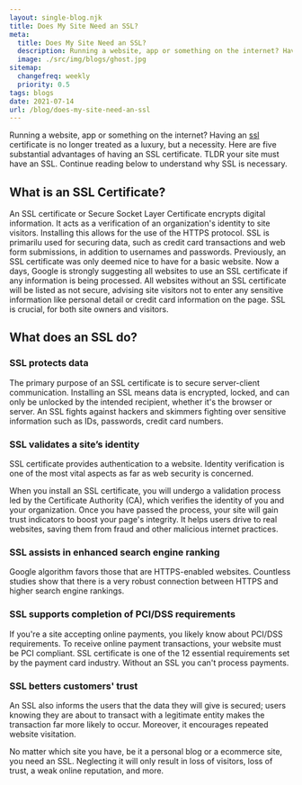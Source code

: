```yaml
---
layout: single-blog.njk
title: Does My Site Need an SSL?
meta:
  title: Does My Site Need an SSL?
  description: Running a website, app or something on the internet? Having an SSL certificate is no longer treated as a luxury, but a necessity.
  image: ./src/img/blogs/ghost.jpg
sitemap:
  changefreq: weekly
  priority: 0.5
tags: blogs
date: 2021-07-14
url: /blog/does-my-site-need-an-ssl
---
```


Running a website, app or something on the internet? Having an [ssl](/glossary/ssl/) certificate is no longer treated as a luxury, but a necessity. Here are five substantial advantages of having an SSL certificate. TLDR your site must have an SSL. Continue reading below to understand why SSL is necessary.

## What is an SSL Certificate?

An SSL certificate or Secure Socket Layer Certificate encrypts digital information. It acts as a verification of an organization's identity to site visitors. Installing this allows for the use of the HTTPS protocol. SSL is primarilu used for securing data, such as credit card transactions and web form submissions, in addition to usernames and passwords. Previously, an SSL certificate was only deemed nice to have for a basic website. Now a days, Google is strongly suggesting all websites to use an SSL certificate if any information is being processed. All websites without an SSL certificate will be listed as not secure, advising site visitors not to enter any sensitive information like personal detail or credit card information on the page. SSL is crucial, for both site owners and visitors.

## What does an SSL do?

### SSL protects data

The primary purpose of an SSL certificate is to secure server-client communication. Installing an SSL means data is encrypted, locked, and can only be unlocked by the intended recipient, whether it's the browser or server. An SSL fights against hackers and skimmers fighting over sensitive information such as IDs, passwords, credit card numbers.

### SSL validates a site’s identity

SSL certificate provides authentication to a website. Identity verification is one of the most vital aspects as far as web security is concerned.

When you install an SSL certificate, you will undergo a validation process led by the Certificate Authority (CA), which verifies the identity of you and your organization. Once you have passed the process, your site will gain trust indicators to boost your page's integrity. It helps users drive to real websites, saving them from fraud and other malicious internet practices.

### SSL assists in enhanced search engine ranking

Google algorithm favors those that are HTTPS-enabled websites. Countless studies show that there is a very robust connection between HTTPS and higher search engine rankings.

### SSL supports completion of PCI/DSS requirements

If you're a site accepting online payments, you likely know about PCI/DSS requirements. To receive online payment transactions, your website must be PCI compliant. SSL certificate is one of the 12 essential requirements set by the payment card industry. Without an SSL you can't process payments.

### SSL betters customers' trust

An SSL also informs the users that the data they will give is secured; users knowing they are about to transact with a legitimate entity makes the transaction far more likely to occur. Moreover, it encourages repeated website visitation.

No matter which site you have, be it a personal blog or a ecommerce site, you need an SSL. Neglecting it will only result in loss of visitors, loss of trust, a weak online reputation, and more.
